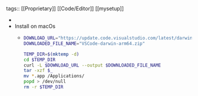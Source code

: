 tags:: [[Proprietary]] [[Code/Editor]] [[mysetup]]

-
- Install on macOs
	- ```bash
	  DOWNLOAD_URL="https://update.code.visualstudio.com/latest/darwin-arm64/stable"
	  DOWNLOADED_FILE_NAME="VSCode-darwin-arm64.zip"
	  
	  TEMP_DIR=$(mktemp -d)
	  cd $TEMP_DIR
	  curl -L $DOWNLOAD_URL --output $DOWNLOADED_FILE_NAME
	  tar -xzf $_
	  mv *.app /Applications/
	  popd > /dev/null
	  rm -r $TEMP_DIR
	  ```
